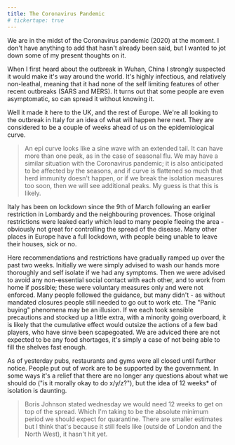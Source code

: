 ```yaml
---
title: The Coronavirus Pandemic
# tickertape: true
---
```


We are in the midst of the Coronavirus pandemic (2020) at the moment. I don't have anything
to add that hasn't already been said, but I wanted to jot down some of my present thoughts on it.

When I first heard about the outbreak in Wuhan, China I strongly suspected it would make it's way
around the world. It's highly infectious, and relatively non-leathal, meaning that it had none of
the self limiting features of other recent outbreaks (SARS and MERS). It turns out that some people
are even asymptomatic, so can spread it without knowing it.

Well it made it here to the UK, and the rest of Europe. We're all looking to the outbreak in Italy
for an idea of what will happen here next. They are considered to be a couple of weeks ahead of us
on the epidemiological curve.

> An epi curve looks like a sine wave with an extended tail. It can have more than one peak, as
> in the case of seasonal flu. We may have a similar situation with the Coronavirus pandemic; it is
> also anticipated to be affected by the seasons, and if curve is flattened so much that herd
> immunity doesn't happen, or if we break the isolation measures too soon, then we will see
> additional peaks. My guess is that this is likely.

Italy has been on lockdown since the 9th of March following an earlier restriction in Lombardy
and the neighbouring provences. Those original restrictions were leaked early which lead to many
people fleeing the area - obviously not great for controlling the spread of the disease. Many other
places in Europe have a full lockdown, with people being unable to leave their houses, sick or no.

Here recommendations and restrictions have gradually ramped up over the past two weeks. Initially
we were simply advised to wash our hands more thoroughly and self isolate if we had any symptoms.
Then we were advised to avoid any non-essential social contact with each other,  and to work from
home if possible; these were voluntary measures only and were not enforced. Many people followed
the guidance, but many didn't - as without mandated closures people still needed to go out to work
etc. The "Panic buying" phenomena may be an illusion. If we each took sensible precautions and
stocked up a little extra, with a minority going overboard, it is likely that the cumulative effect
would outsize the actions of a few bad players, who have sinve been scapegoated. We are adviced
there are not expected to be any food shortages, it's simply a case of not being able to fill
the shelves fast enough.

As of yesterday pubs, restaurants and gyms were all closed until further notice. People put out of
work are to be supported by the government. In some ways it's a relief that there are no longer any
questions about what we should do ("is it morally okay to do x/y/z?"), but the idea of 12 weeks* of
isolation is daunting.

> Boris Johnson stated wednesday we would need 12 weeks to get on top of the spread. Which I'm
> taking to be the absolute minimum period we should expect for quarantine. There are smaller
> estimates but I think that's because it still feels like (outside of London and the North West),
> it hasn't hit yet.

